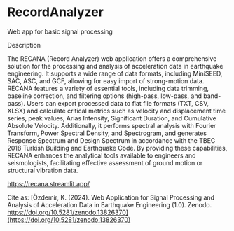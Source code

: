 # RecordAnalyzer
Web app for basic signal processing

Description

The RECANA (Record Analyzer) web application offers a comprehensive solution for the processing and analysis of acceleration data in earthquake engineering. It supports a wide range of data formats, including MiniSEED, SAC, ASC, and GCF, allowing for easy import of strong-motion data. RECANA features a variety of essential tools, including data trimming, baseline correction, and filtering options (high-pass, low-pass, and band-pass). Users can export processed data to flat file formats (TXT, CSV, XLSX) and calculate critical metrics such as velocity and displacement time series, peak values, Arias Intensity, Significant Duration, and Cumulative Absolute Velocity. Additionally, it performs spectral analysis with Fourier Transform, Power Spectral Density, and Spectrogram, and generates Response Spectrum and Design Spectrum in accordance with the TBEC 2018 Turkish Building and Earthquake Code. By providing these capabilities, RECANA enhances the analytical tools available to engineers and seismologists, facilitating effective assessment of ground motion or structural vibration data.

https://recana.streamlit.app/

Cite as: [Özdemir, K. (2024). Web Application for Signal Processing and Analysis of Acceleration Data in Earthquake Engineering (1.0). Zenodo. https://doi.org/10.5281/zenodo.13826370](https://doi.org/10.5281/zenodo.13826370)

